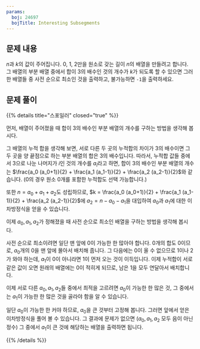 ```yaml
---
params:
  boj: 24697
  bojTitle: Interesting Subsegments
---
```


## 문제 내용

$n$과 $k$의 값이 주어집니다. 0, 1, 2만을 원소로 갖는 길이 $n$의 배열을 만들려고 합니다. 그 배열의 부분 배열 중에서 합이 3의 배수인 것의 개수가 $k$가 되도록 할 수 있으면 그러한 배열들 중 사전 순으로 최소인 것을 출력하고, 불가능하면 `-1`을 출력하세요.

## 문제 풀이

{{% details title="스포일러" closed="true" %}}

먼저, 배열이 주어졌을 때 합이 3의 배수인 부분 배열의 개수를 구하는 방법을 생각해 봅시다.

그 배열의 누적 합을 생각해 보면, 서로 다른 두 곳의 누적합의 차이가 3의 배수이면 그 두 곳을 양 끝점으로 하는 부분 배열의 합은 3의 배수입니다. 따라서, 누적합 값들 중에서 3으로 나눈 나머지가 $i$인 것의 개수를 $a_i$라고 하면,
합이 3의 배수인 부분 배열의 개수는 $\frac{a_0 (a_0+1)}{2} + \frac{a_1 (a_1-1)}{2} + \frac{a_2 (a_2-1)}{2}$와 같습니다. (0의 경우 원소 0개를 포함한 누적합도 선택 가능합니다.)

또한 $n = a_0 + a_1 + a_2$도 성립하므로, $k = \frac{a_0 (a_0+1)}{2} + \frac{a_1 (a_1-1)}{2} + \frac{a_2 (a_2-1)}{2}$에 $a_2 = n - a_0 - a_1$을 대입하여 $a_0$과 $a_1$에 대한 이차방정식을 얻을 수 있습니다.

이제 $a_0, a_1, a_2$가 정해졌을 때 사전 순으로 최소인 배열을 구하는 방법을 생각해 봅시다.

사전 순으로 최소이려면 일단 맨 앞에 0이 가능한 한 많아야 합니다. 0개의 합도 0이므로, $a_0$개의 0을 맨 앞에 몰아서 배치해 줍니다.
그 다음에는 0이 올 수 없으므로 1이나 2가 와야 하는데, $a_1$이 0이 아니라면 1이 먼저 오는 것이 이득입니다. 이제 누적합이 서로 같은 값이 오면 원래의 배열에는 0이 적히게 되므로, 남은 1을 모두 연달아서 배치합니다.

이제 서로 다른 $a_0, a_1, a_2$들 중에서 최적을 고르려면 $a_0$이 가능한 한 많은 것, 그 중에서는 $a_1$이 가능한 한 많은 것을 골라야 함을 알 수 있습니다.

일단 $a_0$이 가능한 한 커야 하므로, $a_0$을 큰 것부터 고정해 봅니다. 그러면 앞에서 얻은 이차방정식을 풀어 볼 수 있습니다. 그 결과에 문제가 없으면 ($a_0, a_1, a_2$ 모두 음이 아닌 정수) 그 중에서 $a_1$이 큰 것에 해당하는 배열을 출력하면 됩니다.

{{% /details %}}
